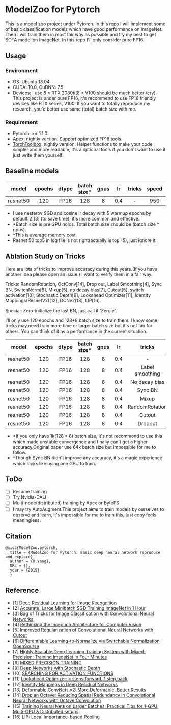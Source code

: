 # ModelZoo for Pytorch

This is a model zoo project under Pytorch. In this repo I will implement some of basic classification 
models which have good performance on ImageNet. Then I will train them in most fair way as possible and
try my best to get SOTA model on ImageNet. In this repo I'll only consider pure FP16.


## Usage
### Environment
- OS: Ubuntu 18.04
- CUDA: 10.0, CuDNN: 7.5
- Devices: I use 8 * RTX 2080ti(8 * V100 should be much better /cry). This project is under pure FP16, it's recommend to use FP16 friendly devices like 
RTX series, V100. If you want to totally reproduce my research, you'd better use same (total) batch size with me.

### Requirement
- Pytorch: >= 1.1.0
- [Apex](https://github.com/NVIDIA/apex): nightly version. Support optimized FP16 tools. 
- [TorchToolbox](https://github.com/deeplearningforfun/torch-toolbox): nightly version. 
Helper functions to make your code simpler and more readable, it's a optional tools
if you don't want to use it just write them yourself.


## Baseline models

|model | epochs| dtype |batch size*|gpus  | lr  |  tricks|speed|memory cost(MiB)^|top1/top5|
|:----:|:-----:|:-----:|:---------:|:----:|:---:|:------:|:---:|:--------------:|:-------:|
|resnet50|120  |FP16   |128        |  8   |0.4  | -      | 950 |   7700         |77.35/-  |

- I use nesterov SGD and cosine lr decay with 5 warmup epochs by default[2][3] (to save time), it's more common and effective.
- *Batch size is pre GPU holds. Total batch size should be (batch size * gpus).
- ^This is average memory cost.
- Resnet 50 top5 in log file is not right(actually is top -5), just ignore it.

## Ablation Study on Tricks
Here are lots of tricks to improve accuracy during this years.(If you have another idea please open an issue.)
I want to verify them in a fair way.


Tricks: RandomRotation, OctConv[14], Drop out, Label Smoothing[4], Sync BN, SwitchNorm[6], Mixup[5], no decay bias[7], 
Cutout[5], switch activation[10], Stochastic Depth[9], Lookahead Optimizer[11], Identity Mappings(ResnetV2)[12], 
DCNv2[13], LIP[16].


Special: Zero-initialize the last BN, just call it 'Zero γ'.

I'll only use 120 epochs and 128*8 batch size to train them.
I know some tricks may need train more time or larger batch size but it's not fair for others.
You can think of it as a performance in the current situation.


|model | epochs| dtype |batch size*|gpus  | lr  |  tricks|degree |top1/top5  |improve |
|:----:|:-----:|:-----:|:---------:|:----:|:---:|:------:|:-----:|:---------:|:------:|
|resnet50|120  |FP16   |128        | 8    |0.4  | -      |   -   |77.35/-    |baseline|
|resnet50|120  |FP16   |128        | 8    |0.4  |Label smoothing|smoothing=0.1|77.78/93.80 |+0.43 |
|resnet50|120  |FP16   |128        | 8    |0.4  |No decay bias  |-            |77.28/93.61*|-0.07 |
|resnet50|120  |FP16   |128        | 8    |0.4  |Sync BN        |-            |77.31/93.49^|-0.04 |
|resnet50|120  |FP16   |128        | 8    |0.4  |Mixup          |alpha=0.2    |77.49/93.73 |+0.14 |
|resnet50|120  |FP16   |128        | 8    |0.4  |RandomRotation |degree=15    |76.64/93.28 |-1.14 |
|resnet50|120  |FP16   |128        | 8    |0.4  |Cutout         |read code    |77.44/93.62 |+0.09 |
|resnet50|120  |FP16   |128        | 8    |0.4  |Dropout        |rate=0.3     |77.11/93.58 |-0.24 |

- *If you only have 1k(128 * 8) batch size, it's not recommend to use this which made unstable convergence and finally 
    can't get a higher accuracy.Original paper use 64k batch size but impossible for me to follow.
- ^Though Sync BN didn't improve any accuracy, it's a magic experience which looks like using one GPU to train.

## ToDo
- [ ] Resume training
- [ ] Try Nvidia-DALI
- [ ] Multi-node(distributed) training by Apex or BytePS
- [ ] I may try AutoAugment.This project aims to train models by ourselves to observe and learn,
     it's impossible for me to train this, just copy feels meaningless.

## Citation
```
@misc{ModelZoo.pytorch,
  title = {ModelZoo for Pytorch: Basic deep neural network reproduce and explore},
  author = {X.Yang},
  URL = {},
  year = {2019}
  }
```

## Reference
- [1] [Deep Residual Learning for Image Recognition](https://arxiv.org/pdf/1512.03385.pdf)
- [2] [Accurate, Large Minibatch SGD:Training ImageNet in 1 Hour](https://arxiv.org/pdf/1706.02677.pdf)
- [3] [Bag of Tricks for Image Classification with Convolutional Neural Networks](https://arxiv.org/pdf/1812.01187.pdf)
- [4] [Rethinking the Inception Architecture for Computer Vision](https://arxiv.org/pdf/1512.00567.pdf)
- [5] [Improved Regularization of Convolutional Neural Networks with Cutout](https://arxiv.org/pdf/1708.04552.pdf)
- [6] [Differentiable Learning-to-Normalize via Switchable Normalization](https://arxiv.org/pdf/1806.10779.pdf) [OpenSourse](https://github.com/switchablenorms/Switchable-Normalization)
- [7] [Highly Scalable Deep Learning Training System with Mixed-Precision: Training ImageNet in Four Minutes](https://arxiv.org/pdf/1807.11205.pdf)
- [8] [MIXED PRECISION TRAINING](https://arxiv.org/pdf/1710.03740.pdf)
- [9] [Deep Networks with Stochastic Depth](https://arxiv.org/pdf/1603.09382.pdf)
- [10] [SEARCHING FOR ACTIVATION FUNCTIONS](https://arxiv.org/pdf/1710.05941.pdf)
- [11] [Lookahead Optimizer: k steps forward, 1 step back](https://arxiv.org/abs/1907.08610)
- [12] [Identity Mappings in Deep Residual Networks](https://arxiv.org/pdf/1603.05027.pdf)
- [13] [Deformable ConvNets v2: More Deformable, Better Results](https://arxiv.org/pdf/1811.11168.pdf)
- [14] [Drop an Octave: Reducing Spatial Redundancy in Convolutional Neural Networks with Octave Convolution](https://export.arxiv.org/pdf/1904.05049)
- [15] [Training Neural Nets on Larger Batches: Practical Tips for 1-GPU, Multi-GPU & Distributed setups](https://medium.com/huggingface/training-larger-batches-practical-tips-on-1-gpu-multi-gpu-distributed-setups-ec88c3e51255)
- [16] [LIP: Local Importance-based Pooling](https://arxiv.org/pdf/1908.04156v1.pdf)
